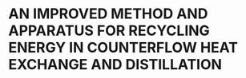 # AN IMPROVED METHOD AND APPARATUS FOR RECYCLING ENERGY IN COUNTERFLOW HEAT EXCHANGE AND DISTILLATION